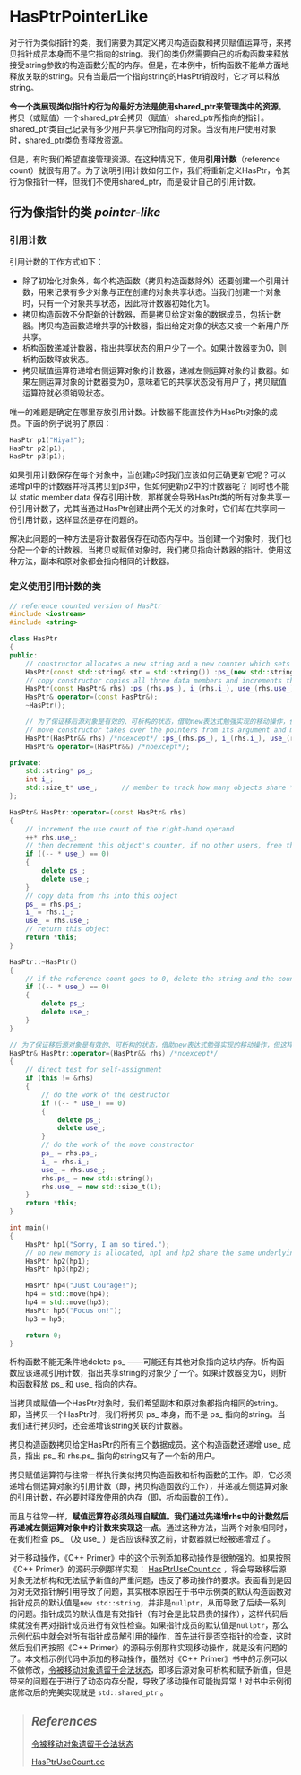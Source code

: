 # HasPtrPointerLike

对于行为类似指针的类，我们需要为其定义拷贝构造函数和拷贝赋值运算符，来拷贝指针成员本身而不是它指向的string。我们的类仍然需要自己的析构函数来释放接受string参数的构造函数分配的内存。但是，在本例中，析构函数不能单方面地释放关联的string。只有当最后一个指向string的HasPtr销毁时，它才可以释放string。 

**令一个类展现类似指针的行为的最好方法是使用shared_ptr来管理类中的资源**。拷贝（或赋值）一个shared_ptr会拷贝（赋值）shared_ptr所指向的指针。shared_ptr类自己记录有多少用户共享它所指向的对象。当没有用户使用对象时，shared_ptr类负责释放资源。 

但是，有时我们希望直接管理资源。在这种情况下，使用**引用计数**（reference count）就很有用了。为了说明引用计数如何工作，我们将重新定义HasPtr，令其行为像指针一样，但我们不使用shared_ptr，而是设计自己的引用计数。

## 行为像指针的类 *pointer-like*

### 引用计数 

引用计数的工作方式如下：

- 除了初始化对象外，每个构造函数（拷贝构造函数除外）还要创建一个引用计数，用来记录有多少对象与正在创建的对象共享状态。当我们创建一个对象时，只有一个对象共享状态，因此将计数器初始化为1。
- 拷贝构造函数不分配新的计数器，而是拷贝给定对象的数据成员，包括计数器。拷贝构造函数递增共享的计数器，指出给定对象的状态又被一个新用户所共享。
- 析构函数递减计数器，指出共享状态的用户少了一个。如果计数器变为0，则析构函数释放状态。
- 拷贝赋值运算符递增右侧运算对象的计数器，递减左侧运算对象的计数器。如果左侧运算对象的计数器变为0，意味着它的共享状态没有用户了，拷贝赋值运算符就必须销毁状态。 

唯一的难题是确定在哪里存放引用计数。计数器不能直接作为HasPtr对象的成员。下面的例子说明了原因： 

```cpp
HasPtr p1("Hiya!");
HasPtr p2(p1);
HasPtr p3(p1);
```

如果引用计数保存在每个对象中，当创建p3时我们应该如何正确更新它呢？可以递增p1中的计数器并将其拷贝到p3中，但如何更新p2中的计数器呢？ 同时也不能以 static member data 保存引用计数，那样就会导致HasPtr类的所有对象共享一份引用计数了，尤其当通过HasPtr创建出两个无关的对象时，它们却在共享同一份引用计数，这样显然是存在问题的。

解决此问题的一种方法是将计数器保存在动态内存中。当创建一个对象时，我们也分配一个新的计数器。当拷贝或赋值对象时，我们拷贝指向计数器的指针。使用这种方法，副本和原对象都会指向相同的计数器。

### 定义使用引用计数的类

```cpp
// reference counted version of HasPtr
#include <iostream>
#include <string>

class HasPtr
{
public:
	// constructor allocates a new string and a new counter which sets to 1
	HasPtr(const std::string& str = std::string()) :ps_(new std::string(str)), i_(0), use_(new std::size_t(1)) {  }
	// copy constructor copies all three data members and increments the counter
	HasPtr(const HasPtr& rhs) :ps_(rhs.ps_), i_(rhs.i_), use_(rhs.use_) { ++* use_; }
	HasPtr& operator=(const HasPtr&);
	~HasPtr();

	// 为了保证移后源对象是有效的、可析构的状态，借助new表达式勉强实现的移动操作，但这样的实现是可能抛异常的，可以认为是失败的实现
	// move constructor takes over the pointers from its argument and makes the argument safe to destroy
	HasPtr(HasPtr&& rhs) /*noexcept*/ :ps_(rhs.ps_), i_(rhs.i_), use_(rhs.use_) { rhs.ps_ = new std::string(); rhs.use_ = new std::size_t(1); }
	HasPtr& operator=(HasPtr&&) /*noexcept*/;

private:
	std::string* ps_;
	int i_;
	std::size_t* use_;		// member to track how many objects share *ps_
};

HasPtr& HasPtr::operator=(const HasPtr& rhs)
{
	// increment the use count of the right-hand operand
	++* rhs.use_;
	// then decrement this object's counter, if no other users, free this object's allocated members
	if ((-- * use_) == 0)
	{
		delete ps_;
		delete use_;
	}
	// copy data from rhs into this object
	ps_ = rhs.ps_;
	i_ = rhs.i_;
	use_ = rhs.use_;
	// return this object
	return *this;
}

HasPtr::~HasPtr()
{
	// if the reference count goes to 0, delete the string and the counter
	if ((-- * use_) == 0)
	{
		delete ps_;
		delete use_;
	}
}

// 为了保证移后源对象是有效的、可析构的状态，借助new表达式勉强实现的移动操作，但这样的实现是可能抛异常的，可以认为是失败的实现
HasPtr& HasPtr::operator=(HasPtr&& rhs) /*noexcept*/
{
	// direct test for self-assignment
	if (this != &rhs)
	{
		// do the work of the destructor
		if ((-- * use_) == 0)
		{
			delete ps_;
			delete use_;
		}
		// do the work of the move constructor
		ps_ = rhs.ps_;
		i_ = rhs.i_;
		use_ = rhs.use_;
		rhs.ps_ = new std::string();
		rhs.use_ = new std::size_t(1);
	}
	return *this;
}

int main()
{
	HasPtr hp1("Sorry, I am so tired.");
	// no new memory is allocated, hp1 and hp2 share the same underlying string
	HasPtr hp2(hp1);
	HasPtr hp3(hp2);

	HasPtr hp4("Just Courage!");
	hp4 = std::move(hp4);
	hp4 = std::move(hp3);
	HasPtr hp5("Focus on!");
	hp3 = hp5;

	return 0;
}

```

析构函数不能无条件地delete ps_ ——可能还有其他对象指向这块内存。析构函数应该递减引用计数，指出共享string的对象少了一个。如果计数器变为0，则析构函数释放 ps_ 和 use_ 指向的内存。

当拷贝或赋值一个HasPtr对象时，我们希望副本和原对象都指向相同的string。即，当拷贝一个HasPtr时，我们将拷贝 ps_ 本身，而不是 ps_ 指向的string。当我们进行拷贝时，还会递增该string关联的计数器。

拷贝构造函数拷贝给定HasPtr的所有三个数据成员。这个构造函数还递增 use_ 成员，指出 ps_ 和 rhs.ps_ 指向的string又有了一个新的用户。 

拷贝赋值运算符与往常一样执行类似拷贝构造函数和析构函数的工作。即，它必须递增右侧运算对象的引用计数（即，拷贝构造函数的工作），并递减左侧运算对象的引用计数，在必要时释放使用的内存（即，析构函数的工作）。 

而且与往常一样，**赋值运算符必须处理自赋值。我们通过先递增rhs中的计数然后再递减左侧运算对象中的计数来实现这一点**。通过这种方法，当两个对象相同时，在我们检查 ps_ （及 use_ ）是否应该释放之前，计数器就已经被递增过了。

对于移动操作，《C++ Primer》中的这个示例添加移动操作是很勉强的。如果按照《C++ Primer》的源码示例那样实现： [HasPtrUseCount.cc](../Ch00_GreatResources/CppPrimer5e_SourceCode/code_GCC_4_7_0/13/HasPtrUseCount.cc) ，将会导致移后源对象无法析构和无法赋予新值的严重问题，违反了移动操作的要求。表面看到是因为对无效指针解引用导致了问题，其实根本原因在于书中示例类的默认构造函数对指针成员的默认值是`new std::string`，并非是`nullptr`，从而导致了后续一系列的问题。指针成员的默认值是有效指针（有时会是比较昂贵的操作），这样代码后续就没有再对指针成员进行有效性检查。如果指针成员的默认值是`nullptr`，那么示例代码中就会对所有指针成员解引用的操作，首先进行是否空指针的检查，这时然后我们再按照《C++ Primer》的源码示例那样实现移动操作，就是没有问题的了。本文档示例代码中添加的移动操作，虽然对《C++ Primer》书中的示例可以不做修改，[令被移动对象遗留于合法状态](https://github.com/isocpp/CppCoreGuidelines/blob/master/CppCoreGuidelines.md#c64-a-move-operation-should-move-and-leave-its-source-in-a-valid-state)，即移后源对象可析构和赋予新值，但是带来的问题在于进行了动态内存分配，导致了移动操作可能抛异常！对书中示例彻底修改后的完美实现就是 `std::shared_ptr` 。



> ## *References*
>
> [令被移动对象遗留于合法状态](https://github.com/isocpp/CppCoreGuidelines/blob/master/CppCoreGuidelines.md#c64-a-move-operation-should-move-and-leave-its-source-in-a-valid-state)
>
> [HasPtrUseCount.cc](../Ch00_GreatResources/CppPrimer5e_SourceCode/code_GCC_4_7_0/13/HasPtrUseCount.cc)
>
> 


